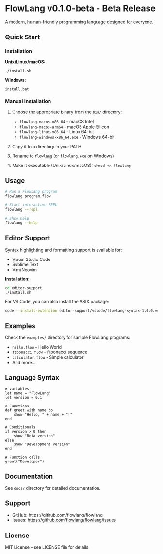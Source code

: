 # FlowLang v0.1.0-beta - Beta Release

A modern, human-friendly programming language designed for everyone.

## Quick Start

### Installation

**Unix/Linux/macOS:**
```bash
./install.sh
```

**Windows:**
```cmd
install.bat
```

### Manual Installation

1. Choose the appropriate binary from the `bin/` directory:
   - `flowlang-macos-x86_64` - macOS Intel
   - `flowlang-macos-arm64` - macOS Apple Silicon
   - `flowlang-linux-x86_64` - Linux 64-bit
   - `flowlang-windows-x86_64.exe` - Windows 64-bit

2. Copy it to a directory in your PATH
3. Rename to `flowlang` (or `flowlang.exe` on Windows)
4. Make it executable (Unix/Linux/macOS): `chmod +x flowlang`

## Usage

```bash
# Run a FlowLang program
flowlang program.flow

# Start interactive REPL
flowlang --repl

# Show help
flowlang --help
```

## Editor Support

Syntax highlighting and formatting support is available for:
- Visual Studio Code
- Sublime Text
- Vim/Neovim

**Installation:**
```bash
cd editor-support
./install.sh
```

For VS Code, you can also install the VSIX package:
```bash
code --install-extension editor-support/vscode/flowlang-syntax-1.0.0.vsix
```

## Examples

Check the `examples/` directory for sample FlowLang programs:

- `hello.flow` - Hello World
- `fibonacci.flow` - Fibonacci sequence
- `calculator.flow` - Simple calculator
- And more...

## Language Syntax

```flowlang
# Variables
let name = "FlowLang"
let version = 0.1

# Functions
def greet with name do
    show "Hello, " + name + "!"
end

# Conditionals
if version > 0 then
    show "Beta version"
else
    show "Development version"
end

# Function calls
greet("Developer")
```

## Documentation

See `docs/` directory for detailed documentation.

## Support

- GitHub: https://github.com/flowlang/flowlang
- Issues: https://github.com/flowlang/flowlang/issues

## License

MIT License - see LICENSE file for details.

